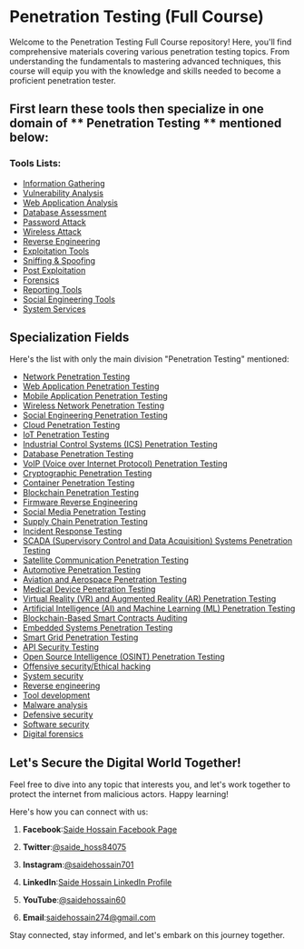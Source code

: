 # Penetration Testing (Full Course)

Welcome to the Penetration Testing Full Course repository! Here, you'll find comprehensive materials covering various penetration testing topics. From understanding the fundamentals to mastering advanced techniques, this course will equip you with the knowledge and skills needed to become a proficient penetration tester.

## First learn these tools then specialize in one domain of ** Penetration Testing ** mentioned below:

### Tools Lists:
- [Information Gathering](https://github.com/saidehossain/Penetration_Testing/tree/main/Tools_Lessons/Information_Gathering)
- [Vulnerability Analysis](https://github.com/saidehossain/Penetration_Testing/tree/main/Tools_Lessons/Vulnerability_Analysis)
- [Web Application Analysis](https://github.com/saidehossain/Penetration_Testing/tree/main/Tools_Lessons/Web_Application_Analysis)
- [Database Assessment](https://github.com/saidehossain/Penetration_Testing/tree/main/Tools_Lessons/Database_Assessment)
- [Password Attack](https://github.com/saidehossain/Penetration_Testing/tree/main/Tools_Lessons/Password_Attacks)
- [Wireless Attack](https://github.com/saidehossain/Penetration_Testing/tree/main/Tools_Lessons/Wireless_Attacks)
- [Reverse Engineering](https://github.com/saidehossain/Penetration_Testing/tree/main/Tools_Lessons/Reverse_Engineering)
- [Exploitation Tools](https://github.com/saidehossain/Penetration_Testing/tree/main/Tools_Lessons/Exploitation_Tools)
- [Sniffing & Spoofing](https://github.com/saidehossain/Penetration_Testing/tree/main/Tools_Lessons/Sniffing%26Spoofing)
- [Post Exploitation](https://github.com/saidehossain/Penetration_Testing/tree/main/Tools_Lessons/Post_Exploitation)
- [Forensics]()
- [Reporting Tools]()
- [Social Engineering Tools]()
- [System Services]()


## Specialization Fields
Here's the list with only the main division "Penetration Testing" mentioned:

- [Network Penetration Testing]()
- [Web Application Penetration Testing]()
- [Mobile Application Penetration Testing]()
- [Wireless Network Penetration Testing]()
- [Social Engineering Penetration Testing]()
- [Cloud Penetration Testing]()
- [IoT Penetration Testing]()
- [Industrial Control Systems (ICS) Penetration Testing]()
- [Database Penetration Testing]()
- [VoIP (Voice over Internet Protocol) Penetration Testing]()
- [Cryptographic Penetration Testing]()
- [Container Penetration Testing]()
- [Blockchain Penetration Testing]()
- [Firmware Reverse Engineering]()
- [Social Media Penetration Testing]()
- [Supply Chain Penetration Testing]()
- [Incident Response Testing]()
- [SCADA (Supervisory Control and Data Acquisition) Systems Penetration Testing]()
- [Satellite Communication Penetration Testing]()
- [Automotive Penetration Testing]()
- [Aviation and Aerospace Penetration Testing]()
- [Medical Device Penetration Testing]()
- [Virtual Reality (VR) and Augmented Reality (AR) Penetration Testing]()
- [Artificial Intelligence (AI) and Machine Learning (ML) Penetration Testing]()
- [Blockchain-Based Smart Contracts Auditing]()
- [Embedded Systems Penetration Testing]()
- [Smart Grid Penetration Testing]()
- [API Security Testing]()
- [Open Source Intelligence (OSINT) Penetration Testing]()
- [Offensive security/Ethical hacking]()
- [System security]()
- [Reverse engineering](https://github.com/saidehossain/Penetration_Testing/tree/main/Tools_Lessons/Reverse_Engineering)
- [Tool development]()
- [Malware analysis]()
- [Defensive security]()
- [Software security]()
- [Digital forensics]()


## Let's Secure the Digital World Together!

Feel free to dive into any topic that interests you, and let's work together to protect the internet from malicious actors. Happy learning!


Here's how you can connect with us:

1. **Facebook**:[Saide Hossain Facebook Page](https://www.facebook.com/saidehossain903)

2. **Twitter**:[@saide_hoss84075](https://twitter.com/saide_hoss84075)

3. **Instagram**:[@saidehossain701](https://www.instagram.com/saidehossain701/)

4. **LinkedIn**:[Saide Hossain LinkedIn Profile](https://www.linkedin.com/in/saide-hossain-69721729b/)

5. **YouTube**:[@saidehossain60](https://www.youtube.com/@saidehossain60)

6. **Email**:[saidehossain274@gmail.com](mailto:saidehossain274@gmail.com)



Stay connected, stay informed, and let's embark on this journey together.
